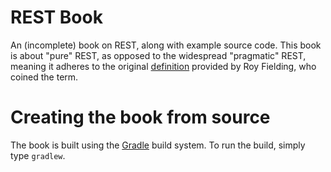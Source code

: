 # REST Book

An (incomplete) book on REST, along with example source code. This book is about "pure" REST, as opposed to the widespread "pragmatic" REST, meaning it adheres to the original [definition](https://www.ics.uci.edu/~fielding/pubs/dissertation/rest_arch_style.htm) provided by Roy Fielding, who coined the term.


# Creating the book from source

The book is built using the [Gradle](http://gradle.org/) build system. To run the build, simply type `gradlew`.
